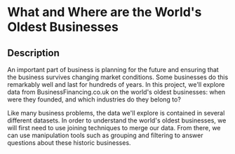 # What and Where are the World's Oldest Businesses
## Description
An important part of business is planning for the future and ensuring that the business survives changing market conditions. Some businesses do this remarkably well and last for hundreds of years. In this project, we'll explore data from BusinessFinancing.co.uk on the world's oldest businesses: when were they founded, and which industries do they belong to?

Like many business problems, the data we'll explore is contained in several different datasets. In order to understand the world's oldest businesses, we will first need to use joining techniques to merge our data. From there, we can use manipulation tools such as grouping and filtering to answer questions about these historic businesses.